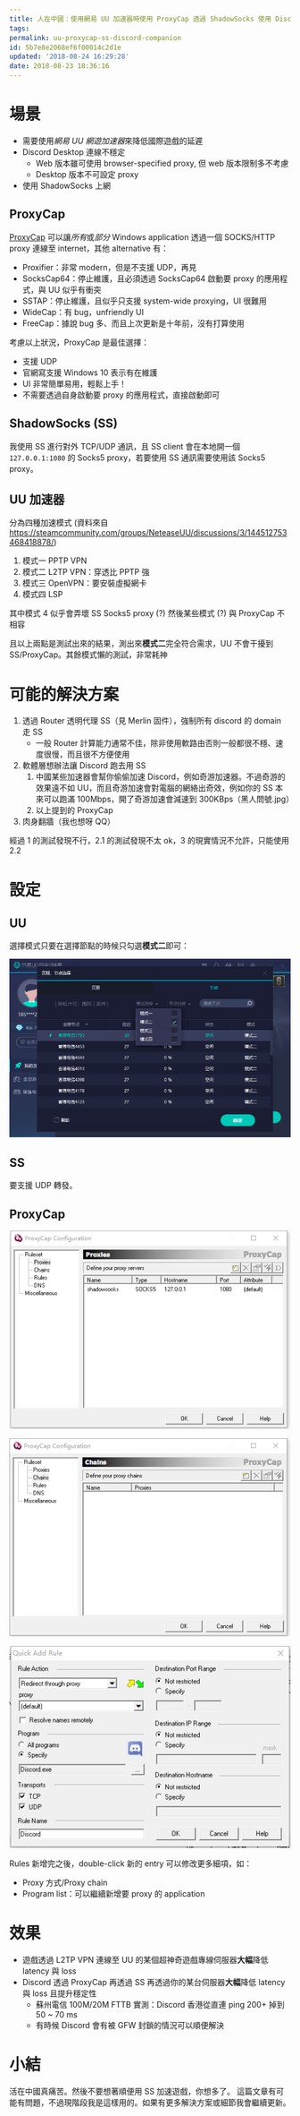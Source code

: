 ```yaml
---
title: 人在中國：使用網易 UU 加速器時使用 ProxyCap 透過 ShadowSocks 使用 Discord Desktop
tags:
permalink: uu-proxycap-ss-discord-companion
id: 5b7e8e2068ef6f00014c2d1e
updated: '2018-08-24 16:29:28'
date: 2018-08-23 18:36:16
---
```


# 場景
* 需要使用*網易 UU 網遊加速器*來降低國際遊戲的延遲
* Discord Desktop 連線不穩定
    * Web 版本雖可使用 browser-specified proxy, 但 web 版本限制多不考慮
    * Desktop 版本不可設定 proxy
* 使用 ShadowSocks 上網

## ProxyCap
[ProxyCap](http://www.proxycap.com) 可以讓*所有*或*部分* Windows application 透過一個 SOCKS/HTTP proxy 連線至 internet，其他 alternative 有：
* Proxifier：非常 modern，但是不支援 UDP，再見
* SocksCap64：停止維護，且必須透過 SocksCap64 啟動要 proxy 的應用程式，與 UU 似乎有衝突
* SSTAP：停止維護，且似乎只支援 system-wide proxying，UI 很難用
* WideCap：有 bug，unfriendly UI
* FreeCap：據說 bug 多、而且上次更新是十年前，沒有打算使用

考慮以上狀況，ProxyCap 是最佳選擇：
* 支援 UDP
* 官網寫支援 Windows 10 表示有在維護
* UI 非常簡單易用，輕鬆上手！
* 不需要透過自身啟動要 proxy 的應用程式，直接啟動即可

## ShadowSocks (SS)
我使用 SS 進行對外 TCP/UDP 通訊，且 SS client 會在本地開一個 `127.0.0.1:1080` 的 Socks5 proxy，若要使用 SS 通訊需要使用該 Socks5 proxy。

## UU 加速器
分為四種加速模式 (資料來自  https://steamcommunity.com/groups/NeteaseUU/discussions/3/144512753468418878/)
1. 模式一 PPTP VPN
2. 模式二 L2TP VPN：穿透比 PPTP 強
3. 模式三 OpenVPN：要安裝虛擬網卡
4. 模式四 LSP

其中模式 4 似乎會弄壞 SS Socks5 proxy (?)
然後某些模式 (?) 與 ProxyCap 不相容

且以上兩點是測試出來的結果，測出來**模式二**完全符合需求，UU 不會干擾到 SS/ProxyCap。其餘模式懶的測試，非常耗神

# 可能的解決方案
1. 透過 Router 透明代理 SS（見 Merlin 固件），強制所有 discord 的 domain 走 SS
    * 一般 Router 計算能力通常不佳，除非使用軟路由否則一般都很不穩、速度很慢，而且很不方便使用
2. 軟體層想辦法讓 Discord 跑去用 SS
    1. 中國某些加速器會幫你偷偷加速 Discord，例如奇游加速器。不過奇游的效果遠不如 UU，而且奇游加速會對電腦的網絡出奇效，例如你的 SS 本來可以跑滿 100Mbps，開了奇游加速會減速到 300KBps（黑人問號.jpg）
    2. 以上提到的 ProxyCap
4. 肉身翻牆（我也想呀 QQ）

經過 1 的測試發現不行，2.1 的測試發現不太 ok，3 的現實情況不允許，只能使用 2.2

# 設定

## UU
選擇模式只要在選擇節點的時候只勾選**模式二**即可：

![UU_mode_2](/content/images/2018/08/UU_mode_2.png)

## SS
要支援 UDP 轉發。

## ProxyCap
![ProxyCap1](/content/images/2018/08/ProxyCap1.png)

![ProxyCap2](/content/images/2018/08/ProxyCap2.png)

![ProxyCap3](/content/images/2018/08/ProxyCap3.png)

Rules 新增完之後，double-click 新的 entry 可以修改更多細項，如：
* Proxy 方式/Proxy chain
* Program list：可以繼續新增要 proxy 的 application

# 效果
* 遊戲透過 L2TP VPN 連線至 UU 的某個超神奇遊戲專線伺服器**大幅**降低 latency 與 loss
* Discord 透過 ProxyCap 再透過 SS 再透過你的某台伺服器**大幅**降低 latency 與 loss 且提升穩定性
    * 蘇州電信 100M/20M FTTB 實測：Discord 香港從直連 ping 200+ 掉到 50 ~ 70 ms
    * 有時候 Discord 會有被 GFW 封鎖的情況可以順便解決

# 小結
活在中國真痛苦。然後不要想著順便用 SS 加速遊戲，你想多了。
這篇文章有可能有問題，不過現階段我是這樣用的。如果有更多解決方案或細節我會繼續更新。

